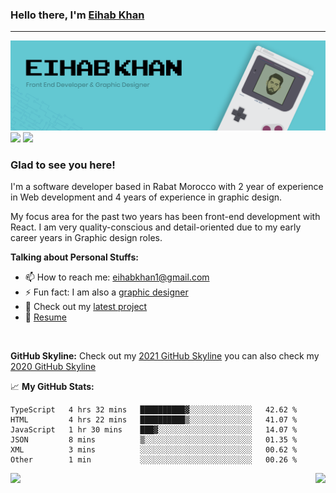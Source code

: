 ### Hello there, I'm <a href="https://twitter.com/eihab_khan" target="_blank">Eihab Khan</a>
---
![Banner](./banner.png)
<a href="https://linkedin.com/in/eihab-khan/" target="_blank"><img src="https://img.shields.io/badge/LinkedIn-0077B5?style=for-the-badge&logo=linkedin&logoColor=white" /></a>
<a href="https://twitter.com/eihab_khan" target="_blank"><img src="https://img.shields.io/badge/Twitter-1FA0F2?style=for-the-badge&logo=twitter&logoColor=white" /></a>

### Glad to see you here! &nbsp;

I'm a software developer based in Rabat Morocco with 2 year of experience in Web development and 4 years of experience in graphic design.

My focus area for the past two years has been front-end development with React. I am very quality-conscious and detail-oriented due to my early career years in Graphic design roles.
<!-- <img align="right" alt="GIF" src="./coding.gif?raw=true" width="408" height="318" /> -->


**Talking about Personal Stuffs:**

<!-- - 🔭 I’m currently working on a cool Design System called Komodo 😉 -->
<!-- - 🌱 I’m currently learning X -->
- 📫 How to reach me: eihabkhan1@gmail.com
- ⚡ Fun fact: I am also a <a href="https://www.behance.net/eihabkhan" target="_blank">graphic designer</a>
- 🚀 Check out my <a href="https://github.com/eihabkhan/parrotxt" target="_blank">latest project</a>
- 📝 [Resume](https://docs.google.com/document/d/1UUtnyt8pywOsjRsBn-a_N8yoJl672BvqyRlmIdq_UJs/edit?usp=sharing)

</br>

**GitHub Skyline:**
Check out my [2021 GitHub Skyline](https://skyline.github.com/eihabkhan/2021)
you can also check my [2020 GitHub Skyline](https://skyline.github.com/eihabkhan/2020)

📈 **My GitHub Stats:**

<!--START_SECTION:waka-->

```text
TypeScript   4 hrs 32 mins   ██████████▓░░░░░░░░░░░░░░   42.62 %
HTML         4 hrs 22 mins   ██████████▒░░░░░░░░░░░░░░   41.07 %
JavaScript   1 hr 30 mins    ███▓░░░░░░░░░░░░░░░░░░░░░   14.07 %
JSON         8 mins          ▒░░░░░░░░░░░░░░░░░░░░░░░░   01.35 %
XML          3 mins          ░░░░░░░░░░░░░░░░░░░░░░░░░   00.62 %
Other        1 min           ░░░░░░░░░░░░░░░░░░░░░░░░░   00.26 %
```

<!--END_SECTION:waka-->

<img height="180em" align="left" src="https://github-readme-stats.vercel.app/api/top-langs/?username=eihabkhan&exclude_repo=KNN-Image-Classification&show_icons=true&hide_border=true&layout=compact&langs_count=8"/>
<img height="180em" align="right" src="https://github-readme-stats.vercel.app/api?username=eihabkhan&show_icons=true&hide_border=true&&count_private=true&include_all_commits=true" />
